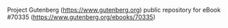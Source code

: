 Project Gutenberg (https://www.gutenberg.org) public repository for
eBook #70335 (https://www.gutenberg.org/ebooks/70335)
